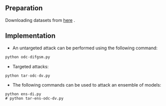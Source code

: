 ## Preparation

Downloading datasets from [here](https://drive.google.com/drive/folders/1b4GmVfnYhV7BmGM21E7harBJ2fqCuM6z?usp=sharing) .

## Implementation

- An untargeted attack can be performed using the following command:


```python
python odc-difgsm.py
```

- Targeted attacks:


```python
python tar-odc-dv.py
```

- The following commands can be used to attack an ensemble of models:

```
python ens-di.py
# python tar-ens-odc-dv.py
```

